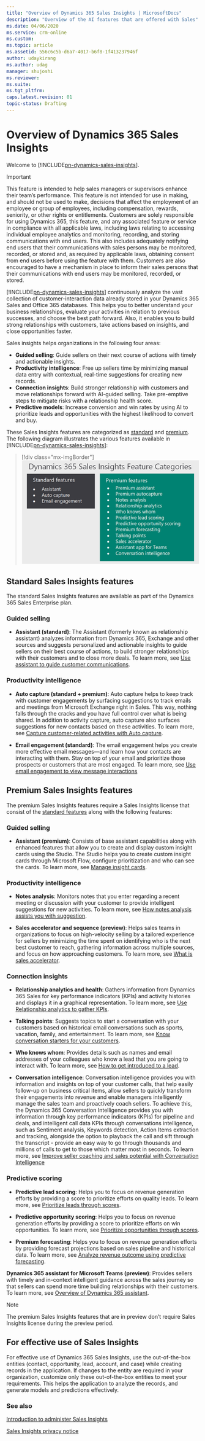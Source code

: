 ```yaml
---
title: "Overview of Dynamics 365 Sales Insights | MicrosoftDocs"
description: "Overview of the AI features that are offered with Sales"
ms.date: 04/06/2020
ms.service: crm-online
ms.custom: 
ms.topic: article
ms.assetid: 556c6c5b-d6a7-4017-b6f8-1f413237946f
author: udaykirang
ms.author: udag
manager: shujoshi
ms.reviewer: 
ms.suite: 
ms.tgt_pltfrm: 
caps.latest.revision: 01
topic-status: Drafting
---
```

# Overview of Dynamics 365 Sales Insights

Welcome to [!INCLUDE[pn-dynamics-sales-insights](../includes/pn-dynamics-sales-insights.md)].

>[!IMPORTANT]
>This feature is intended to help sales managers or supervisors enhance their team’s performance. This feature is not intended for use in making, and should not be used to make, decisions that affect the employment of an employee or group of employees, including compensation, rewards, seniority, or other rights or entitlements. Customers are solely responsible for using Dynamics 365, this feature, and any associated feature or service in compliance with all applicable laws, including laws relating to accessing individual employee analytics and monitoring, recording, and storing communications with end users. This also includes adequately notifying end users that their communications with sales persons may be monitored, recorded, or stored and, as required by applicable laws, obtaining consent from end users before using the feature with them. Customers are also encouraged to have a mechanism in place to inform their sales persons that their communications with end users may be monitored, recorded, or stored.

[!INCLUDE[pn-dynamics-sales-insights](../includes/pn-dynamics-sales-insights.md)] continuously analyze the vast collection of customer-interaction data already stored in your Dynamics 365 Sales and Office 365 databases. This helps you to better understand your business relationships, evaluate your activities in relation to previous successes, and choose the best path forward. Also, it enables you to build strong relationships with customers, take actions based on insights, and close opportunities faster.

Sales insights helps organizations in the following four areas:

-	**Guided selling**: Guide sellers on their next course of actions with timely and actionable insights.
-	**Productivity intelligence**: Free up sellers time by minimizing manual data entry with contextual, real-time suggestions for creating new records.
-	**Connection insights**: Build stronger relationship with customers and move relationships forward with AI-guided selling. Take pre-emptive steps to mitigate risks with a relationship health score.
-	**Predictive models**: Increase conversion and win rates by using AI to prioritize leads and opportunities with the highest likelihood to convert and buy.

These Sales Insights features are categorized as [standard](#standard-sales-insights-features) and [premium](#premium-sales-insights-features). The following diagram illustrates the various features available in [!INCLUDE[pn-dynamics-sales-insights](../includes/pn-dynamics-sales-insights.md)]: 

> [!div class="mx-imgBorder"]
> ![Sales Insights feature categories](media/si-features-categories.png "Sales Insights feature categories")

## Standard Sales Insights features

The standard Sales Insights features are available as part of the Dynamics 365 Sales Enterprise plan.

### Guided selling

-	**Assistant (standard)**: The Assistant (formerly known as relationship assistant) analyzes information  from Dynamics 365, Exchange and other sources and suggests personalized and actionable insights to guide sellers on their best course of actions, to build stronger relationships with their customers and to close more deals. To learn more, see [Use assistant to guide customer communications](assistant.md).

### Productivity intelligence

-	**Auto capture (standard + premium)**: Auto capture helps to keep track with customer engagements by surfacing suggestions to track emails and meetings from Microsoft Exchange right in Sales. This way, nothing falls through the cracks and you have full control over what is being shared. In addition to activity capture, auto capture also surfaces suggestions for new contacts based on these activities. To learn more, see [Capture customer-related activities with Auto capture](auto-capture.md).

-	**Email engagement (standard)**: The email engagement helps you create more effective email messages&mdash;and learn how your contacts are interacting with them. Stay on top of your email and prioritize those prospects or customers that are most engaged. To learn more, see [Use email engagement to view message interactions](email-engagement.md) 

## Premium Sales Insights features 

The premium Sales Insights features require a Sales Insights license that consist of the [standard features](#standard-sales-insights-features) along with the following features:

### Guided selling

-	**Assistant (premium)**: Consists of base assistant capabilities along with enhanced features that allow you to create and display custom insight cards using the Studio. The Studio helps you to create custom insight cards through Microsoft Flow, configure prioritization and who can see the cards. To learn more, see [Manage insight cards](manage-custom-cards-flow.md).

### Productivity intelligence

-	**Notes analysis**: Monitors notes that you enter regarding a recent meeting or discussion with your customer to provide intelligent suggestions for new activities. To learn more, see [How notes analysis assists you with suggestion](notes-analysis.md).

-	**Sales accelerator and sequence (preview)**: Helps sales teams in organizations to focus on high-velocity selling by a tailored experience for sellers by minimizing the time spent on identifying who is the next best customer to reach, gathering information across multiple sources, and focus on how approaching customers. To learn more, see [What is sales accelerator](sales-accelerator-intro.md).

### Connection insights

-	**Relationship analytics and health**: Gathers information from Dynamics 365 Sales for key performance indicators (KPIs) and activity histories and displays it in a graphical representation. To learn more, see [Use Relationship analytics to gather KPIs](relationship-analytics.md). 

-	**Talking points**: Suggests topics to start a conversation with your customers based on historical email conversations such as sports, vacation, family, and entertainment. To learn more, see [Know conversation starters for your customers](talking-points.md).

-	**Who knows whom**: Provides details such as names and email addresses of your colleagues who know a lead that you are going to interact with. To learn more, see [How to get introduced to a lead](who-knows-whom.md).

-	**Conversation intelligence**: Conversation intelligence provides you with information and insights on top of your customer calls, that help  easily follow-up on business critical items, allow sellers to quickly transform their engagements into revenue and enable managers intelligently manage the sales team and proactively coach sellers. To achieve this, the Dynamics 365 Conversation Intelligence provides you with information through key performance indicators (KPIs) for pipeline and deals, and intelligent call data KPIs through conversations intelligence, such as Sentiment analysis, Keywords detection, Action Items extraction and tracking, alongside the option to playback the call and sift through the transcript - provide an easy way to go through thousands and millions of calls to get to those which matter most in seconds. To learn more, see [Improve seller coaching and sales potential with Conversation Intelligence](dynamics365-sales-insights-app.md)

### Predictive scoring

-	**Predictive lead scoring**: Helps you to focus on revenue generation efforts by providing a score to prioritize efforts on quality leads. To learn more, see [Prioritize leads through scores](work-predictive-lead-scoring.md).

-	**Predictive opportunity scoring**: Helps you to focus on revenue generation efforts by providing a score to prioritize efforts on win opportunities. To learn more, see [Prioritize opportunities through scores](work-predictive-opportunity-scoring.md).

-	**Premium forecasting**: Helps you to focus on revenue generation efforts by providing forecast projections based on sales pipeline and historical data. To learn more, see [Analyze revenue outcome using predictive forecasting](analyze-revenue-outcome-using-predictive-forecasting.md).


**Dynamics 365 assistant for Microsoft Teams (preview)**: Provides sellers with timely and in-context intelligent guidance across the sales journey so that sellers can spend more time building relationships with their customers. To learn more, see [Overview of Dynamics 365 assistant](overview-dynamics-365-assistant-app-teams.md). 

> [!NOTE]
> The premium Sales Insights features that are in preview don’t require Sales Insights license during the preview period.


## For effective use of Sales Insights

For effective use of Dynamics 365 Sales Insights, use the out-of-the-box entities (contact, opportunity, lead, account, and case) while creating records in the application. If changes to the entity are required in your organization, customize only these out-of-the-box entities to meet your requirements. This helps the application to analyze the records, and generate models and predictions effectively.

### See also

[Introduction to administer Sales Insights](../sales/intro-admin-guide-sales-insights.md)

[Sales Insights privacy notice](privacy-notice.md)
